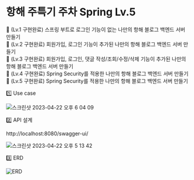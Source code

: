 # 항해 주특기 주차 Spring Lv.5

🏁  (Lv.1 구현완료) 스프링 부트로 로그인 기능이 없는 나만의 항해 블로그 백엔드 서버 만들기 <br>
🏁  (Lv.2 구현완료) 회원가입, 로그인 기능이 추가된 나만의 항해 블로그 백엔드 서버 만들기 <br>
🏁  (Lv.3 구현완료) 회원가입, 로그인, 댓글 작성/조회/수정/삭제 기능이 추가된 나만의 항해 블로그 백엔드 서버 만들기 <br>
🏁  (Lv.4 구현완료) Spring Security를 적용한 나만의 항해 블로그 백엔드 서버 만들기 <br>
🏁  (Lv.5 구현완료) Spring Security를 적용한 나만의 항해 블로그 백엔드 서버 만들기

1️⃣ Use case

![스크린샷 2023-04-22 오후 6 04 09](https://user-images.githubusercontent.com/97949070/233778539-6cddb500-bf99-4d83-920d-126eb9867bb2.png)

2️⃣ API 설계

http://localhost:8080/swagger-ui/

![스크린샷 2023-04-22 오후 5 13 42](https://user-images.githubusercontent.com/97949070/233772072-70547b48-e4a3-46a4-9d20-9e1b0184685c.png)



3️⃣ ERD

![ERD](https://user-images.githubusercontent.com/97949070/233754312-52cbdf92-0827-4689-bffa-60696a26668c.png)

